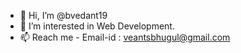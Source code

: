 - 👋 Hi, I’m @bvedant19
- 👀 I’m interested in Web Development.
- 📫 Reach me -
Email-id : veantsbhugul@gmail.com 


<!---
bvedant19/bvedant19 is a ✨ special ✨ repository because its `README.md` (this file) appears on your GitHub profile.
You can click the Preview link to take a look at your changes.
--->

